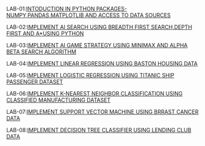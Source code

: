 LAB-01:[INTODUCTION IN PYTHON PACKAGES-NUMPY,PANDAS,MATPLOTLIB AND ACCESS TO DATA SOURCES](https://github.com/akshayakandukuri/AIML-LAB/blob/main/AIML_LAB_01.ipynb)

LAB-02:[IMPLEMENT AI SEARCH USING BREADTH FIRST SEARCH,DEPTH FIRST AND A*USING PYTHON](https://github.com/akshayakandukuri/AIML-LAB/blob/main/AIML_LAB_02.ipynb)

LAB-03:[IMPLEMENT AI GAME STRATEGY USING MINIMAX AND ALPHA BETA SEARCH ALGORITHM](https://github.com/akshayakandukuri/AIML-LAB/blob/main/AIML_LAB_03.ipynb)

LAB-04:[IMPLEMENT LINEAR REGRESSION USING BASTON HOUSING DATA](https://github.com/akshayakandukuri/AIML-LAB/blob/main/AIML_LAB_04.ipynb)

LAB-05:[IMPLEMENT LOGISTIC REGRESSION USING TITANIC SHIP PASSENGER DATASET](https://github.com/akshayakandukuri/AIML-LAB/blob/main/AIML_LAB_05.ipynb)

LAB-06:[IMPLEMENT K-NEAREST NEIGHBOR CLASSIFICATION USING CLASSIFIED MANUFACTURING DATASET](https://github.com/akshayakandukuri/AIML-LAB/blob/main/AIML_LAB_06.ipynb)

LAB-07:[IMPLEMENT SUPPORT VECTOR MACHINE USING BRRAST CANCER DATA](https://github.com/akshayakandukuri/AIML-LAB/blob/main/AIML_LAB_07.ipynb)

LAB-08:[IMPLEMENT DECISION TREE CLASSIFIER USING LENDING CLUB DATA](https://github.com/akshayakandukuri/AIML-LAB/blob/main/AIML_LAB_08.ipynb)
